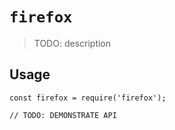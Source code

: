 # `firefox`

> TODO: description

## Usage

```
const firefox = require('firefox');

// TODO: DEMONSTRATE API
```
